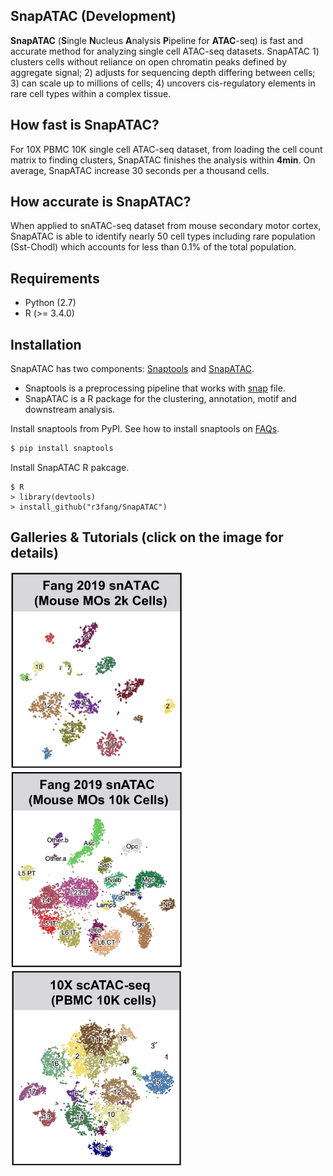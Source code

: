 ## SnapATAC (Development)
**SnapATAC** (**S**ingle **N**ucleus **A**nalysis **P**ipeline for **ATAC**-seq) is fast and accurate method for analyzing single cell ATAC-seq datasets. SnapATAC 1) clusters cells without reliance on open chromatin peaks defined by aggregate signal; 2) adjusts for sequencing depth differing between cells; 3) can scale up to millions of cells; 4) uncovers cis-regulatory elements in rare cell types within a complex tissue. 

## How fast is SnapATAC?  
For 10X PBMC 10K single cell ATAC-seq dataset, from loading the cell count matrix to finding clusters, SnapATAC finishes the analysis within **4min**. On average, SnapATAC increase 30 seconds per a thousand cells. 

## How accurate is SnapATAC?  
When applied to snATAC-seq dataset from mouse secondary motor cortex, SnapATAC is able to identify nearly 50 cell types including rare population (Sst-Chodl) which accounts for less than 0.1% of the total population.

## Requirements  
* Python (2.7)
* R (>= 3.4.0)

## Installation

SnapATAC has two components: [Snaptools](https://github.com/r3fang/SnapTools) and [SnapATAC](https://github.com/r3fang/SnapATAC). 

* Snaptools is a preprocessing pipeline that works with [snap](https://github.com/r3fang/SnapATAC/wiki/FAQs) file. 
* SnapATAC is a R package for the clustering, annotation, motif and downstream analysis.    

Install snaptools from PyPI. See how to install snaptools on [FAQs](https://github.com/r3fang/SnapATAC/wiki/FAQs). 

```bash
$ pip install snaptools
```

Install SnapATAC R pakcage. 

```
$ R
> library(devtools)
> install_github("r3fang/SnapATAC")
```

## Galleries & Tutorials (click on the image for details)
[<img src="./images/MOs_2k.png" width="275" height="315" />](./examples/Fang_2019/Fang_2019.md)
[<img src="./images/Fang_2019.png" width="275" height="315" />](./examples/Fang_2019/Fang_2019.md)
[<img src="./images/10X_10k.png" width="275" height="315" />](./examples/10X_10k/10X_10k.md)

